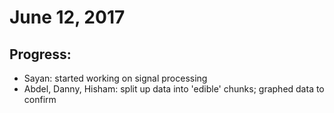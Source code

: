 # June 12, 2017

## Progress:
- Sayan: started working on signal processing
- Abdel, Danny, Hisham: split up data into 'edible' chunks; graphed data to confirm
